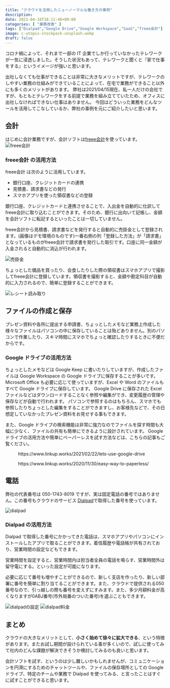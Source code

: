```yaml
---
title: "クラウドを活用したニューノーマルな働き方の事例"
description: 
date: 2021-04-16T18:11:48+09:00
categories: [ "業務改善" ]
tags: ["Dialpad","Google Drive","Google Workspace","SaaS","freee会計"]
image: c-utopix-stockpack-unsplash.webp
draft: false
---
```

コロナ禍によって、それまで一部の IT 企業でしか行っていなかったテレワークが一気に浸透しました。そうした状況もあって、テレワークと聞くと『家で仕事をする』というイメージが強いと思います。

出社しなくても仕事ができることは非常に大きなメリットですが、テレワークのしやすい業務の仕組みができていることによって、在宅で業務ができること以外にも多くのメリットがあります。
弊社は2021/04/15現在、私一人だけの会社ですが、もともとテレワークをする前提で業務を組み立てていたため、オフィスに出社しなければできない仕事はありません。
今回はどういった業務をどんなツールを活用してこなしているか、弊社の事例を元にご紹介したいと思います。

## 会計
はじめに会計業務ですが、会計ソフトは[freee会計](https://www.freee.co.jp/houjin/)を使っています。
![freee会計](freee会計.webp)

### freee会計 の活用方法
freee会計 は次のように活用しています。

- 銀行口座、クレジットカードの連携
- 見積書、請求書などの発行
- スマホアプリを使った領収書などの登録

銀行口座、クレジットカードと連携させることで、入出金を自動的に仕訳してfreee会計に取り込むことができます。そのため、銀行に出向いて記帳し、金額を会計ソフトに転記するといったことは一切していません。

freee会計から見積書、請求書などを発行すると自動的に売掛金として登録されます。(画像はデモ環境のものです)一番右側の列「登録した方法」が「請求書」となっているものがfreee会計で請求書を発行した取引です。口座に同一金額が入金されると自動的に消込が行われます。

![売掛金](売掛金.webp)

ちょっとした備品を買ったり、会食したりした際の領収書はスマホアプリで撮影してfreee会計に登録しています。領収書を撮影すると、金額や勘定科目が自動的に入力されるので、簡単に登録することができます。

![レシート読み取り](レシート読み取り.webp)

## ファイルの作成と保存
プレゼン資料や各所に提出する申請書、ちょっとしたメモなど業務上作成した様々なファイルはパソコンの中に保存していることは殆どありません。別のパソコンで作業したり、スキマ時間にスマホでちょっと確認したりするときに不便だからです。

### Google ドライブの活用方法
ちょっとしたメモなどは Google Keep に書いたりしていますが、作成したファイルは Google Workspace の Google ドライブに保存することが多いです。Microsoft Office も必要に応じて使っていますが、Excel や Word のファイルもすべて Google ドライブに保存しています。
Google Drive に保存された Excel ファイルなどはダウンロードすることなく参照や編集ができ、変更履歴の管理や保存などが自動で行われます。
パソコンで参照するのはもちろん、スマホでも参照したりちょっとした編集をすることができますし、お客様先などで、その日想定していなかったプレゼン資料をお見せする事もできます。

また、Google ドライブの検索機能は非常に強力なのでファイルを探す時間も大幅に少なく、ファイルの共有も簡単にできるように設計されています。
Google ドライブの活用方法や簡単にペーパーレスを試す方法などは、こちらの記事もご覧ください。


<!-- wp:embed {"url":"https://www.linkup.works/2021/02/22/lets-use-google-drive","type":"wp-embed","providerNameSlug":"中小企業様の業務改善パートナー-合同会社-linkup","className":""} -->
<figure class="wp-block-embed is-type-wp-embed is-provider-中小企業様の業務改善パートナー-合同会社-linkup wp-block-embed-中小企業様の業務改善パートナー-合同会社-linkup"><div class="wp-block-embed__wrapper">
https://www.linkup.works/2021/02/22/lets-use-google-drive
</div></figure>
<!-- /wp:embed -->

<!-- wp:embed {"url":"https://www.linkup.works/2020/11/30/easy-way-to-paperless/","type":"wp-embed","providerNameSlug":"中小企業様の業務改善パートナー-合同会社-linkup","className":""} -->
<figure class="wp-block-embed is-type-wp-embed is-provider-中小企業様の業務改善パートナー-合同会社-linkup wp-block-embed-中小企業様の業務改善パートナー-合同会社-linkup"><div class="wp-block-embed__wrapper">
https://www.linkup.works/2020/11/30/easy-way-to-paperless/
</div></figure>
<!-- /wp:embed -->

## 電話

弊社の代表番号は 050-1743-8019 ですが、実は固定電話の番号ではありません。この番号もクラウドのサービス [Dialpad](https://www.dialpad.co.jp/)で取得した番号を使っています。

![dialpad](dialpad.webp)

### Dialpad の活用方法
Dialpad で取得した番号にかかってきた電話は、スマホアプリやパソコンにインストールしたアプリで取ることができます。着信履歴や電話帳が共有されており、営業時間の設定などもできます。

営業時間を設定すると、営業時間内は担当者全員の電話を鳴らす、営業時間外は留守電にする。といった設定が可能になります。

必要に応じて番号も増やすことができるので、新しく支店を作ったり、新しい部署に番号を簡単に割り当てることができます。また、クラウドで提供される050番号なので、引っ越しの際も番号を変えずにすみます。また、多少月額料金が高くなりますが0ABJ番号(市外局番のついた番号)を選ぶこともできます。

![dialpadの設定](dialpad設定.webp) ![dialpad料金](dialpad料金.webp)

## まとめ

クラウドの大きなメリットとして、**小さく始めて徐々に拡大できる**、という特徴があります。またお試し期間が設けられている事が多くいので、試しに使ってみて社内のどんな課題が解決できそうか検討してみるのも良いと思います。

会計ソフトを試す、というのは少し難しいかもしれませんが、コミュニケーションを円滑にするためのチャットツールや、ファイルの保存場所としての Google ドライブ、特定のチームや業務で Dialpad を使ってみる、と言ったことはすぐに試すことができると思います。